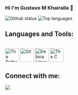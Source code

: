 ### Hi I'm Gustavo M Khairalla 👋

<div>
          
![Github status](https://github-readme-stats.vercel.app/api?username=khairalla9081&count_private=true&show_icons=true&theme=dark)
![Top languages](https://github-readme-stats.vercel.app/api/top-langs/?username=KHAIRALLA9081&show_icons=true&theme=dark)

</div>
     
## Languages and Tools:
<div style="display: inline_block"><br>        
          <img alt="The Python" height="45" width="45" src="https://img.icons8.com/color/48/000000/python.png"/>
          <img alt="Git" height="45" width="45" src="https://img.icons8.com/color/48/000000/git.png"/>
          <img alt="Debina Linux" height="45" width="45" src="https://www.debian.org/favicon.ico"/>
          <img alt="The C" height="45" width="45" src="https://cdn.iconscout.com/icon/free/png-512/c-programming-569564.png"/>
</div>


## Connect with me:
<p align="left">
          <a href = "https://www.linkedin.com/in/gustavo-martins-khairalla-5b3451203/"><img src="https://img.icons8.com/fluent/48/000000/linkedin.png"/></a>
</p>
